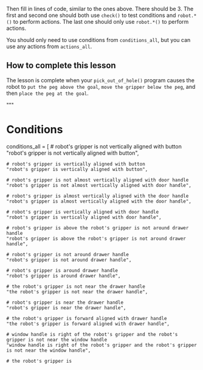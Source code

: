 

Then fill in lines of code, similar to the ones above. There should be 3.
The first and second one should both use `check()` to test conditions and `robot.*()` to perform actions.
The last one should only use `robot.*()` to perform actions.

You should only need to use conditions from `conditions_all`, but you can use any actions from `actions_all`.

## How to complete this lesson

The lesson is complete when your `pick_out_of_hole()` program causes the robot to `put the peg above the goal`, `move the gripper below the peg`, and then `place the peg at the goal`.

"""


# Conditions
conditions_all = [
    # robot's gripper is not vertically aligned with button
    "robot's gripper is not vertically aligned with button",

    # robot's gripper is vertically aligned with button
    "robot's gripper is vertically aligned with button",

    # robot's gripper is not almost vertically aligned with door handle
    "robot's gripper is not almost vertically aligned with door handle",

    # robot's gripper is almost vertically aligned with the door handle
    "robot's gripper is almost vertically aligned with the door handle",

    # robot's gripper is vertically aligned with door handle
    "robot's gripper is vertically aligned with door handle",

    # robot's gripper is above the robot's gripper is not around drawer handle
    "robot's gripper is above the robot's gripper is not around drawer handle",

    # robot's gripper is not around drawer handle
    "robot's gripper is not around drawer handle",

    # robot's gripper is around drawer handle
    "robot's gripper is around drawer handle",

    # the robot's gripper is not near the drawer handle
    "the robot's gripper is not near the drawer handle",

    # robot's gripper is near the drawer handle
    "robot's gripper is near the drawer handle",

    # the robot's gripper is forward aligned with drawer handle
    "the robot's gripper is forward aligned with drawer handle",

    # window handle is right of the robot's gripper and the robot's gripper is not near the window handle
    "window handle is right of the robot's gripper and the robot's gripper is not near the window handle",

    # the robot's gripper is